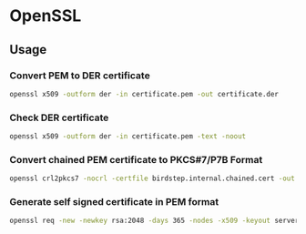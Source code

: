 # OpenSSL

## Usage

### Convert PEM to DER certificate

```bash
openssl x509 -outform der -in certificate.pem -out certificate.der
```


### Check DER certificate

```bash
openssl x509 -outform der -in certificate.pem -text -noout

```

### Convert chained PEM certificate to PKCS#7/P7B Format

```bash
openssl crl2pkcs7 -nocrl -certfile birdstep.internal.chained.cert -out birdstep.internal.chained.p7b
```

### Generate self signed certificate in PEM format

```bash
openssl req -new -newkey rsa:2048 -days 365 -nodes -x509 -keyout server.key -out server.crt
```
